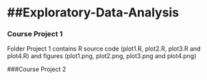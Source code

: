##Exploratory-Data-Analysis
=========================

### Course Project 1

Folder Project 1 contains R source code  (plot1.R, plot2.R, plot3.R and plot4.R) and figures (plot1.png, plot2.png, plot3.png and plot4.png)



###Course Project 2
